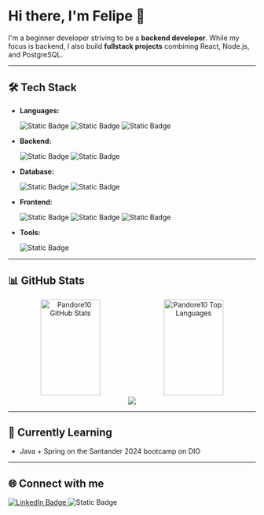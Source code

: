 # Hi there, I'm Felipe 👋

I'm a beginner developer striving to be a **backend developer**.
While my focus is backend, I also build **fullstack projects** combining React, Node.js, and PostgreSQL.

<!--
I'm a **Backend Developer** passionate about building scalable applications and working with databases.  
While my main focus is backend, I also build **fullstack projects** combining React, Node.js, and PostgreSQL.
-->
---
## 🛠 Tech Stack
- **Languages:**
  <div>
    <img alt="Static Badge" src="https://img.shields.io/badge/JavaScript-F7DF1E?style=for-the-badge&logo=javascript&logoSize=auto&labelColor=%232c2b2e">
    <img alt="Static Badge" src="https://img.shields.io/badge/Java-f24900?style=for-the-badge&logo=openjdk&logoColor=%23f24900&logoSize=auto&labelColor=%232c2b2e">
    <img alt="Static Badge" src="https://img.shields.io/badge/Python-3776AB?style=for-the-badge&logo=Python&logoColor=%233776AB&logoSize=auto&labelColor=%232c2b2e">
  </div>

- **Backend:**
  <div>
    <img alt="Static Badge" src="https://img.shields.io/badge/Node.js-5FA04E?style=for-the-badge&logo=Node.js&logoColor=5FA04E&logoSize=auto&labelColor=%232c2b2e">
    <img alt="Static Badge" src="https://img.shields.io/badge/Express-000000?style=for-the-badge&logo=Express&logoColor=000000&logoSize=auto&labelColor=%232c2b2e">
  </div>

- **Database:**
  <div>
    <img alt="Static Badge" src="https://img.shields.io/badge/PostgreSQL-4169E1?style=for-the-badge&logo=PostgreSQL&logoColor=4169E1&logoSize=auto&labelColor=%232c2b2e">
    <img alt="Static Badge" src="https://img.shields.io/badge/MySQL-4479A1?style=for-the-badge&logo=PostgreSQL&logoColor=4479A1&logoSize=auto&labelColor=%232c2b2e">
  </div>

- **Frontend:**
  <div>
    <img alt="Static Badge" src="https://img.shields.io/badge/React-61DAFB?style=for-the-badge&logo=React&logoColor=61DAFB&logoSize=auto&labelColor=%232c2b2e">
    <img alt="Static Badge" src="https://img.shields.io/badge/HTML5-E34F26?style=for-the-badge&logo=HTML5&logoColor=E34F26&logoSize=auto&labelColor=%232c2b2e">
    <img alt="Static Badge" src="https://img.shields.io/badge/CSS-663399?style=for-the-badge&logo=CSS&logoColor=663399&logoSize=auto&labelColor=%232c2b2e">
  </div>

- **Tools:**
  <div>
    <img alt="Static Badge" src="https://img.shields.io/badge/GIT-F05032?style=for-the-badge&logo=Git&logoColor=F05032&logoSize=auto&labelColor=%232c2b2e">
  </div>

---

## 📊 GitHub Stats

<div align="center">
  <img width="49%" height="195px" src="https://github-readme-stats.vercel.app/api?username=Pandore10&show_icons=true&theme=radical&hide_border=true" alt="Pandore10 GitHub Stats" />
  <img width="49%" height="195px" src="https://github-readme-stats.vercel.app/api/top-langs?username=Pandore10&theme=radical&layout=donut&hide_border=true" alt="Pandore10 Top Languages" />
  <img src="https://github-readme-stats.vercel.app/api/wakatime?username=Pandore10&layout=compact&theme=radical&hide_border=true" />
</div>

<!--## 🚀 Featured Projects
- [Project 1](link): Short description (e.g., "REST API built with Node.js, Express, and PostgreSQL").  
- [Project 2](link): Short description (e.g., "Fullstack app with React frontend and Node.js backend").  
- [Project 3](link): Short description (e.g., "SQL database project focusing on sequences, views, and transactions").  
-->
---

## 🎯 Currently Learning
- Java + Spring on the Santander 2024 bootcamp on DIO

---

## 🌐 Connect with me
<div>
  <a href="https://www.linkedin.com/in/felipe-menezes-91b3ba262">
    <img alt="LinkedIn Badge" src="https://img.shields.io/badge/LinkedIn-0077B5?style=for-the-badge&logo=LinkedIn&logoColor=0077B5&labelColor=232c2b2e" />
  </a>
  <img alt="Static Badge" src="https://img.shields.io/badge/lipefmenezes%40gmail.com-eeeeee?style=for-the-badge&logoColor=0077B5&label=EMAIL&labelColor=232c2b2e">
</div>

<!--
**Pandore10/Pandore10** is a ✨ _special_ ✨ repository because its `README.md` (this file) appears on your GitHub profile.

Here are some ideas to get you started:

- 🔭 I’m currently working on ...
- 🌱 I’m currently learning ...
- 👯 I’m looking to collaborate on ...
- 🤔 I’m looking for help with ...
- 💬 Ask me about ...
- 📫 How to reach me: ...
- 😄 Pronouns: ...
- ⚡ Fun fact: ...
-->
